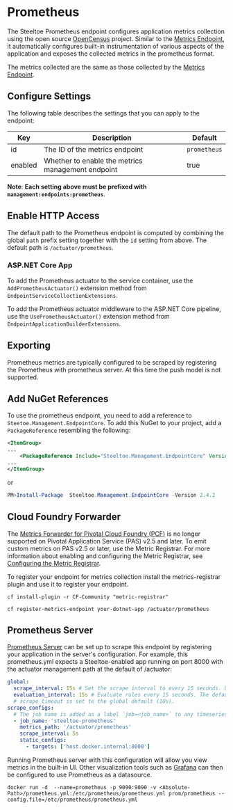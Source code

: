 # Prometheus

The Steeltoe Prometheus endpoint configures application metrics collection using the open source [OpenCensus](https://opencensus.io/) project. Similar to the [Metrics Endpoint](./metrics.md), it automatically configures built-in instrumentation of various aspects of the application and exposes the collected metrics in the prometheus format.

The metrics collected are the same as those collected by the [Metrics Endpoint](./metrics.md).

## Configure Settings

The following table describes the settings that you can apply to the endpoint:

|Key|Description|Default|
|---|---|---|
|id|The ID of the metrics endpoint|`prometheus`|
|enabled|Whether to enable the metrics management endpoint|true|

**Note**: **Each setting above must be prefixed with `management:endpoints:prometheus`**.

## Enable HTTP Access

The default path to the Prometheus endpoint is computed by combining the global `path` prefix setting together with the `id` setting from above. The default path is  `/actuator/prometheus`.

### ASP.NET Core App

To add the Prometheus actuator to the service container, use the `AddPrometheusActuator()` extension method from `EndpointServiceCollectionExtensions`.

To add the Prometheus actuator middleware to the ASP.NET Core pipeline, use the `UsePrometheusActuator()` extension method from `EndpointApplicationBuilderExtensions`.

## Exporting

Prometheus metrics are typically configured to be scraped by registering the Prometheus with prometheus server. At this time the push model is not supported.

## Add NuGet References

To use the prometheus endpoint, you need to add a reference to `Steetoe.Management.EndpointCore`. To add this NuGet to your project, add a `PackageReference` resembling the following:

```xml
<ItemGroup>
...
    <PackageReference Include="Steeltoe.Management.EndpointCore" Version= "2.4.2"/>
...
</ItemGroup>
```

or

```powershell
PM>Install-Package  Steeltoe.Management.EndpointCore -Version 2.4.2
```

## Cloud Foundry Forwarder

The [Metrics Forwarder for Pivotal Cloud Foundry (PCF)](https://docs.pivotal.io/metrics-forwarder/) is no longer supported on Pivotal Application Service (PAS) v2.5 and later. To emit custom metrics on PAS v2.5 or later, use the Metric Registrar. For more information about enabling and configuring the Metric Registrar, see [Configuring the Metric Registrar](https://docs.pivotal.io/platform/application-service/2-8/metric-registrar/index.html).

To register your endpoint for metrics collection install the metrics-registrar plugin and use it to register your endpoint. 

`cf install-plugin -r CF-Community "metric-registrar"`

`cf register-metrics-endpoint your-dotnet-app /actuator/prometheus`

## Prometheus Server

[Prometheus Server](https://prometheus.io/) can be set up to scrape this endpoint by registering your application in the server's configuration. For example, this prometheus.yml expects a Steeltoe-enabled app running on port 8000 with the actuator management path at the default of /actuator:

```yml
global:
  scrape_interval: 15s # Set the scrape interval to every 15 seconds. Default is every 1 minute.
  evaluation_interval: 15s # Evaluate rules every 15 seconds. The default is every 1 minute.
  # scrape_timeout is set to the global default (10s).
scrape_configs:
  # The job name is added as a label `job=<job_name>` to any timeseries scraped from this config.
  - job_name: 'steeltoe-prometheus'
    metrics_path: '/actuator/prometheus'
    scrape_interval: 5s
    static_configs:
      - targets: ['host.docker.internal:8000']
```
Running Prometheus server with this configuration will allow you view metrics in the built-in UI. Other visualization tools such as [Grafana](https://grafana.com/docs/grafana/latest/features/datasources/prometheus/) can then be configured to use Prometheus as a datasource. 

```docker
docker run -d  --name=prometheus -p 9090:9090 -v <Absolute-Path>/prometheus.yml:/etc/prometheus/prometheus.yml prom/prometheus --config.file=/etc/prometheus/prometheus.yml
```
